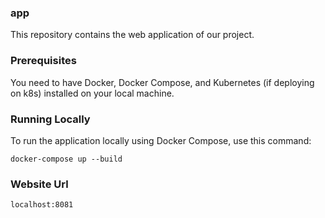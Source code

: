 ### app
This repository contains the web application of our project.

### Prerequisites

You need to have Docker, Docker Compose, and Kubernetes (if deploying on k8s) installed on your local machine.

### Running Locally

To run the application locally using Docker Compose, use this command:
```
docker-compose up --build
```

### Website Url
```
localhost:8081
```